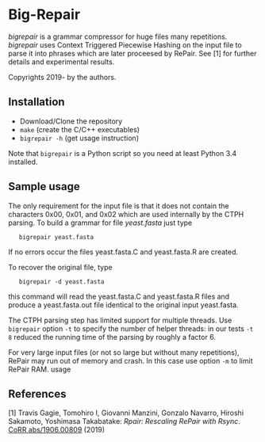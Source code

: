 # Big-Repair

*bigrepair* is a grammar compressor for huge files many repetitions. *bigrepair* uses Context Triggered Piecewise Hashing on the input file to parse it into phrases which are later proceesed by RePair. See [1] for further details and experimental results. 

Copyrights 2019- by the authors. 
 

## Installation

* Download/Clone the repository
* `make` (create the C/C++ executables) 
* `bigrepair -h` (get usage instruction)

Note that `bigrepair` is a Python script so you need at least Python 3.4 installed.
 


## Sample usage

The only requirement for the input file is that it does not contain the characters 0x00, 0x01, and 0x02 which are used internally by the CTPH parsing. To build a grammar for file *yeast.fasta* just type

       bigrepair yeast.fasta

If no errors occur the files yeast.fasta.C and yeast.fasta.R are created.

To recover the original file, type

       bigrepair -d yeast.fasta

this command will read the yeast.fasta.C and yeast.fasta.R files and produce a yeast.fasta.out file identical to the original input yeast.fasta. 

The CTPH parsing step has limited support for multiple threads. Use `bigrepair` option `-t` to specify the number of helper threads: in our tests `-t 8` reduced the running time of the parsing by roughly a factor 6.

For very large input files (or not so large but without many repetitions), RePair may run out of memory and crash. In this case use option `-m` to limit RePair RAM. usage

## References

\[1\] Travis Gagie, Tomohiro I, Giovanni Manzini, Gonzalo Navarro, Hiroshi Sakamoto, Yoshimasa Takabatake: *Rpair: Rescaling RePair with Rsync*. [CoRR abs/1906.00809](https://arxiv.org/abs/1906.00809) (2019)
 
